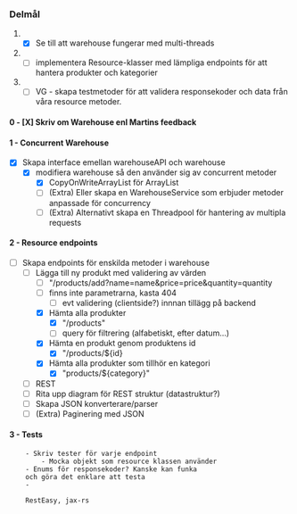 ### Delmål

1. - [X] Se till att warehouse fungerar med multi-threads
2. - [ ] implementera Resource-klasser med lämpliga endpoints för att hantera produkter och kategorier
3. - [ ] VG - skapa testmetoder för att validera responsekoder och data från våra resource metoder.

####   0 - [X] Skriv om Warehouse enl Martins feedback

#### 1 - Concurrent Warehouse

- [X] Skapa interface emellan warehouseAPI och warehouse
    - [X] modifiera warehouse så den använder sig av concurrent metoder
      - [X] CopyOnWriteArrayList för ArrayList
      - [ ] (Extra) Eller skapa en WarehouseService som erbjuder metoder anpassade för concurrency
      - [ ] (Extra) Alternativt skapa en Threadpool för hantering av multipla requests

#### 2 - Resource endpoints

- [ ] Skapa endpoints för enskilda metoder i warehouse
    - [ ] Lägga till ny produkt med validering av värden
      - [ ] "/products/add?name=name&price=price&quantity=quantity
      - [ ] finns inte parametrarna, kasta 404
        - [ ] evt validering (clientside?) innnan tillägg på backend
      - [X] Hämta alla produkter
        - [X] "/products"
        - [ ] query för filtrering (alfabetiskt, efter datum...)
      - [X] Hämta en produkt genom produktens id
        - [X] "/products/${id}
      - [X] Hämta alla produkter som tillhör en kategori
        - [X] "products/${category}"

    - [ ] REST
    - [ ] Rita upp diagram för REST struktur (datastruktur?)
    - [ ] Skapa JSON konverterare/parser
    - [ ] (Extra) Paginering med JSON

#### 3 - Tests
        - Skriv tester för varje endpoint
            - Mocka objekt som resource klassen använder
        - Enums för responsekoder? Kanske kan funka 
        och göra det enklare att testa
        - 

        RestEasy, jax-rs

